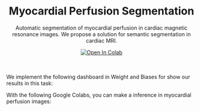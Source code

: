 <div align="center">
  
# Myocardial Perfusion Segmentation
Automatic segmentation of myocardial perfusion in cardiac magnetic resonance images. We propose a solution for semantic segmentation in cardiac MRI.
  
  <div>
    <a href=""><img src="https://colab.research.google.com/assets/colab-badge.svg" alt="Open In Colab"></a> 
  
</div>
  
</div>

<br/>
<br/>

 We implement the following dashboard in Weight and Biases for show our results in this task: 
  
  With the following Google Colabs, you can make a inference in myocardial perfusion images:
  

